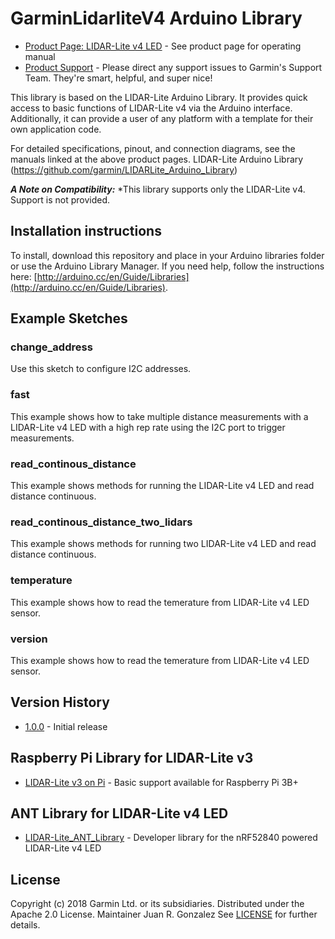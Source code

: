 # GarminLidarliteV4 Arduino Library

* [Product Page: LIDAR-Lite v4 LED](https://buy.garmin.com/en-US/US/p/610275) - See product page for operating manual
* [Product Support](https://support.garmin.com) - Please direct any support issues to Garmin's Support Team. They're smart, helpful, and super nice!

This library is based on the LIDAR-Lite Arduino Library. It provides quick access to basic functions of LIDAR-Lite v4
via the Arduino interface. Additionally, it can provide a user of any
platform with a template for their own application code.

For detailed specifications, pinout, and connection diagrams, see the manuals linked at the above product pages.
LIDAR-Lite Arduino Library (https://github.com/garmin/LIDARLite_Arduino_Library)

***A Note on Compatibility:*** *This library supports only the LIDAR-Lite v4. Support is not provided.

## Installation instructions
To install, download this repository and place in your Arduino libraries folder or use the Arduino Library Manager. If you need help, follow the instructions here: [http://arduino.cc/en/Guide/Libraries](http://arduino.cc/en/Guide/Libraries).

## Example Sketches
### change_address
Use this sketch to configure I2C addresses.

### fast
This example shows how to take multiple distance measurements with a LIDAR-Lite v4 LED 
with a high rep rate using  the I2C port to trigger measurements.

### read_continous_distance
This example shows methods for running the LIDAR-Lite v4 LED and read distance continuous.

### read_continous_distance_two_lidars
This example shows methods for running two LIDAR-Lite v4 LED and read distance continuous.

### temperature
This example shows how to read the temerature from LIDAR-Lite v4 LED sensor.

### version
This example shows how to read the temerature from LIDAR-Lite v4 LED sensor.

## Version History

* [1.0.0](https://github.com/yoosamui/GarminLidarliteV4) - Initial release

## Raspberry Pi Library for LIDAR-Lite v3
* [LIDAR-Lite v3 on Pi](https://github.com/garmin/LIDARLite_RaspberryPi_Library/) - Basic support available for Raspberry Pi 3B+

## ANT Library for LIDAR-Lite v4 LED
* [LIDAR-Lite_ANT_Library](https://github.com/garmin/LIDARLite_ANT_Library/) - Developer library for the nRF52840 powered LIDAR-Lite v4 LED

## License
Copyright (c) 2018 Garmin Ltd. or its subsidiaries. Distributed under the Apache 2.0 License.
Maintainer Juan R. Gonzalez
See [LICENSE](LICENSE) for further details.
